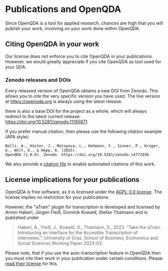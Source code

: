 # Publications and OpenQDA

Since OpenQDA is a tool for applied research, chances are high that you will publish
your work, involving on your work done within OpenQDA.

## Citing OpenQDA in your work

Our license does not enforce you to cite OpenQDA in your publications.
However, we would greatly appreciate if you cite OpenQDA as tool used for your QDA.

### Zenodo releases and DOIs
Every released version of OpenQDA obtains a new DOI from Zenodo. This allows you to cite
the very specific version you have used. The live version at https://openqda.org is always
using the latest release.

there is also a base DOI for the project as a whole,
which will always redirect to the latest current release: https://doi.org/10.5281/zenodo.11195871

If you prefer manual citation, then please use the following citation example (APA style):

```
Belli, A., Küster, J., Matayeva, L., Hohmann, F., Sinner, P., Krüger, G., Wolf, K., & Hepp, A. (2025). 
OpenQDA (1.0.0). Zenodo. https://doi.org/10.5281/zenodo.14772936
```

We also provide a [citation file](./CITATION.cff) to enable automated citations of this work.

## License implications for your publications
OpenQDA is free software, as it is licensed under the [AGPL-3.0 license](https://www.gnu.org/licenses/agpl-3.0.en.html).
The license implies no restriction for your publications.

However, the "aTrain" plugin for transcription is developed and licensed by Armin Haberl, Jürgen Fleiß,
Dominik Kowald, Stefan Thalmann and is published under

> Haberl, A., Fleiß, J., Kowald, D., Thalmann, S., 2023.
> “Take the aTrain. Introducing an Interface for the Accesible Transcription of Interviews.”,
> University of Graz, School of Business, Economics and Social Sciences Working Paper 2023-02.

Please note, that if you use the auto-transcription feature in OpenQDA then you must
cite their work in your publication under certain conditions.
Please [read their license](https://github.com/JuergenFleiss/aTrain/blob/main/LICENSE) for this.


